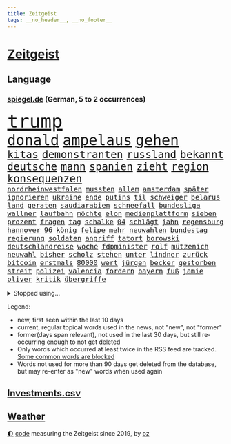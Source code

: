 ```yaml
---
title: Zeitgeist
tags: __no_header__, __no_footer__
---
```


# [Zeitgeist](https://oliz.io/zeitgeist/)

## Language

<h3><a href="https://www.spiegel.de" target="_blank">spiegel.de</a> (German, 5 to 2 occurrences)</h3>
<p style="font-family:monospace">
<span style="font-size:32pt"><a href="news_links.html#trump" class="current">trump</a></span>
<br>
<span style="font-size:25pt"><a href="news_links.html#donald" class="current">donald</a></span>
<span style="font-size:25pt"><a href="news_links.html#ampelaus" class="new">ampelaus</a></span>
<span style="font-size:25pt"><a href="news_links.html#gehen" class="current">gehen</a></span>
<br>
<span style="font-size:18pt"><a href="news_links.html#kitas" class="current">kitas</a></span>
<span style="font-size:18pt"><a href="news_links.html#demonstranten" class="current">demonstranten</a></span>
<span style="font-size:18pt"><a href="news_links.html#russland" class="current">russland</a></span>
<span style="font-size:18pt"><a href="news_links.html#bekannt" class="current">bekannt</a></span>
<span style="font-size:18pt"><a href="news_links.html#deutsche" class="current">deutsche</a></span>
<span style="font-size:18pt"><a href="news_links.html#mann" class="current">mann</a></span>
<span style="font-size:18pt"><a href="news_links.html#spanien" class="current">spanien</a></span>
<span style="font-size:18pt"><a href="news_links.html#zieht" class="current">zieht</a></span>
<span style="font-size:18pt"><a href="news_links.html#region" class="current">region</a></span>
<span style="font-size:18pt"><a href="news_links.html#konsequenzen" class="current">konsequenzen</a></span>
<br>
<span style="font-size:12pt"><a href="news_links.html#nordrheinwestfalen" class="current">nordrheinwestfalen</a></span>
<span style="font-size:12pt"><a href="news_links.html#mussten" class="current">mussten</a></span>
<span style="font-size:12pt"><a href="news_links.html#allem" class="current">allem</a></span>
<span style="font-size:12pt"><a href="news_links.html#amsterdam" class="current">amsterdam</a></span>
<span style="font-size:12pt"><a href="news_links.html#später" class="current">später</a></span>
<span style="font-size:12pt"><a href="news_links.html#ignorieren" class="current">ignorieren</a></span>
<span style="font-size:12pt"><a href="news_links.html#ukraine" class="current">ukraine</a></span>
<span style="font-size:12pt"><a href="news_links.html#ende" class="current">ende</a></span>
<span style="font-size:12pt"><a href="news_links.html#putins" class="current">putins</a></span>
<span style="font-size:12pt"><a href="news_links.html#til" class="new">til</a></span>
<span style="font-size:12pt"><a href="news_links.html#schweiger" class="new">schweiger</a></span>
<span style="font-size:12pt"><a href="news_links.html#belarus" class="current">belarus</a></span>
<span style="font-size:12pt"><a href="news_links.html#land" class="current">land</a></span>
<span style="font-size:12pt"><a href="news_links.html#geraten" class="current">geraten</a></span>
<span style="font-size:12pt"><a href="news_links.html#saudiarabien" class="current">saudiarabien</a></span>
<span style="font-size:12pt"><a href="news_links.html#schneefall" class="new">schneefall</a></span>
<span style="font-size:12pt"><a href="news_links.html#bundesliga" class="current">bundesliga</a></span>
<span style="font-size:12pt"><a href="news_links.html#wallner" class="new">wallner</a></span>
<span style="font-size:12pt"><a href="news_links.html#laufbahn" class="current">laufbahn</a></span>
<span style="font-size:12pt"><a href="news_links.html#möchte" class="current">möchte</a></span>
<span style="font-size:12pt"><a href="news_links.html#elon" class="current">elon</a></span>
<span style="font-size:12pt"><a href="news_links.html#medienplattform" class="new">medienplattform</a></span>
<span style="font-size:12pt"><a href="news_links.html#sieben" class="current">sieben</a></span>
<span style="font-size:12pt"><a href="news_links.html#prozent" class="current">prozent</a></span>
<span style="font-size:12pt"><a href="news_links.html#fragen" class="current">fragen</a></span>
<span style="font-size:12pt"><a href="news_links.html#tag" class="current">tag</a></span>
<span style="font-size:12pt"><a href="news_links.html#schalke" class="current">schalke</a></span>
<span style="font-size:12pt"><a href="news_links.html#04" class="current">04</a></span>
<span style="font-size:12pt"><a href="news_links.html#schlägt" class="current">schlägt</a></span>
<span style="font-size:12pt"><a href="news_links.html#jahn" class="current">jahn</a></span>
<span style="font-size:12pt"><a href="news_links.html#regensburg" class="current">regensburg</a></span>
<span style="font-size:12pt"><a href="news_links.html#hannover" class="current">hannover</a></span>
<span style="font-size:12pt"><a href="news_links.html#96" class="current">96</a></span>
<span style="font-size:12pt"><a href="news_links.html#könig" class="current">könig</a></span>
<span style="font-size:12pt"><a href="news_links.html#felipe" class="current">felipe</a></span>
<span style="font-size:12pt"><a href="news_links.html#mehr" class="current">mehr</a></span>
<span style="font-size:12pt"><a href="news_links.html#neuwahlen" class="current">neuwahlen</a></span>
<span style="font-size:12pt"><a href="news_links.html#bundestag" class="current">bundestag</a></span>
<span style="font-size:12pt"><a href="news_links.html#regierung" class="current">regierung</a></span>
<span style="font-size:12pt"><a href="news_links.html#soldaten" class="current">soldaten</a></span>
<span style="font-size:12pt"><a href="news_links.html#angriff" class="current">angriff</a></span>
<span style="font-size:12pt"><a href="news_links.html#tatort" class="current">tatort</a></span>
<span style="font-size:12pt"><a href="news_links.html#borowski" class="new">borowski</a></span>
<span style="font-size:12pt"><a href="news_links.html#deutschlandreise" class="current">deutschlandreise</a></span>
<span style="font-size:12pt"><a href="news_links.html#woche" class="current">woche</a></span>
<span style="font-size:12pt"><a href="news_links.html#fdpminister" class="new">fdpminister</a></span>
<span style="font-size:12pt"><a href="news_links.html#rolf" class="current">rolf</a></span>
<span style="font-size:12pt"><a href="news_links.html#mützenich" class="current">mützenich</a></span>
<span style="font-size:12pt"><a href="news_links.html#neuwahl" class="new">neuwahl</a></span>
<span style="font-size:12pt"><a href="news_links.html#bisher" class="current">bisher</a></span>
<span style="font-size:12pt"><a href="news_links.html#scholz" class="current">scholz</a></span>
<span style="font-size:12pt"><a href="news_links.html#stehen" class="current">stehen</a></span>
<span style="font-size:12pt"><a href="news_links.html#unter" class="current">unter</a></span>
<span style="font-size:12pt"><a href="news_links.html#lindner" class="current">lindner</a></span>
<span style="font-size:12pt"><a href="news_links.html#zurück" class="current">zurück</a></span>
<span style="font-size:12pt"><a href="news_links.html#bitcoin" class="current">bitcoin</a></span>
<span style="font-size:12pt"><a href="news_links.html#erstmals" class="current">erstmals</a></span>
<span style="font-size:12pt"><a href="news_links.html#80000" class="current">80000</a></span>
<span style="font-size:12pt"><a href="news_links.html#wert" class="current">wert</a></span>
<span style="font-size:12pt"><a href="news_links.html#jürgen" class="current">jürgen</a></span>
<span style="font-size:12pt"><a href="news_links.html#becker" class="current">becker</a></span>
<span style="font-size:12pt"><a href="news_links.html#gestorben" class="current">gestorben</a></span>
<span style="font-size:12pt"><a href="news_links.html#streit" class="current">streit</a></span>
<span style="font-size:12pt"><a href="news_links.html#polizei" class="current">polizei</a></span>
<span style="font-size:12pt"><a href="news_links.html#valencia" class="current">valencia</a></span>
<span style="font-size:12pt"><a href="news_links.html#fordern" class="current">fordern</a></span>
<span style="font-size:12pt"><a href="news_links.html#bayern" class="current">bayern</a></span>
<span style="font-size:12pt"><a href="news_links.html#fuß" class="current">fuß</a></span>
<span style="font-size:12pt"><a href="news_links.html#jamie" class="current">jamie</a></span>
<span style="font-size:12pt"><a href="news_links.html#oliver" class="current">oliver</a></span>
<span style="font-size:12pt"><a href="news_links.html#kritik" class="current">kritik</a></span>
<span style="font-size:12pt"><a href="news_links.html#übergriffe" class="current">übergriffe</a></span>
</p>
<details>
<summary>Stopped using...</summary>
<p class="former" style="font-size:12pt">
verstorbenen(1481) analyse(1480) bundesamt(1480) flugzeug(1480) verschiedene(1480) abgeordnete(1477) entdeckung(1477) präsentieren(1477) behörde(1476) jedem(1476) juden(1476) rassistisch(1476) versuchten(1476) wünschen(1476) österreichs(1476) digitalisierung(1475) geschlagen(1475) wichtigste(1475) solidarität(1474) tobt(1474) verschiebt(1474) 65(1473) bremer(1473) keller(1473) prüfung(1473) spott(1473) weitgehend(1473) zeichnet(1473) and(1472) aufgerufen(1472) bedenken(1472) bundesweit(1472) erneute(1472) forderte(1472) guter(1472) bestimmt(1471) coronakrise(1471) verbindung(1471) erlassen(1470) zuständige(1470) börse(1469) problemen(1469) stattfinden(1469) vorjahr(1469) wiederholt(1469) dramatisch(1468) rand(1468) unmut(1468) handelt(1467) hintergrund(1467) lügen(1467) schien(1467) stärke(1467) verhindert(1467) beinahe(1466) hotels(1466) leitet(1466) springt(1466) 33(1465) ermittlern(1465) gegangen(1465) manuel(1465) runde(1465) still(1465) 600(1464) debatten(1464) verbindet(1464) 2030(1463) 32(1463) abgehört(1463) hölle(1462) rollen(1462) belegen(1461) lücke(1461) mercedes(1461) tausenden(1461) verkaufen(1461) näher(1459) distanz(1458) holocaust(1458) auftrag(1457) störung(1457) offenbart(1455) pkw(1455) enge(1454) norwegen(1454) tiefen(1453) spitzenreiter(1452) öffentliche(1449) umgeht(1448) landet(1446) karten(1445) favorit(1443) zeigten(1436) geblieben(1435) überfordert(1428) palästinenser(1423) farbe(1421) verdoppelt(1421) niederländer(1367) westliche(1365) lehrerin(1352) politikern(1313) übrig(1286) fußballnationalmannschaft(1270) jahresende(1235) drohende(1234) zerstörte(1213) zugestimmt(1197) insbesondere(1194) erfolgreichste(1180) befürwortet(1164) erkrankte(1162) übertragen(1160) jahrzehnt(1157) realität(1148) angestellten(1147) king(1144) fifa(1140) gesetzentwurf(1124) straftaten(1116) eingeführt(1113) rauswurf(1108) ruhestand(1105) militärischen(1069) akw(1059) kiews(1056) verabschieden(1048) ärztin(1048) propaganda(1029) genehmigt(1025) krim(1021) desto(1017) spaltung(1005) betreibt(980) versagen(972) gestärkt(965) beben(938) nationalelf(933) 48(927) großmutter(912) umstände(908) perfekte(907) harter(894) unterliegt(894) westjordanland(894) unterlag(893) weltverband(885) verklagen(881) grün(858) erntet(854) älter(854) finde(853) geste(842) stören(832) globalen(824) notruf(811) raten(802) 63(793) begrenzen(793) talkshow(778) ereignet(776) feierten(769) fortschritt(769) vaters(759) angreifen(753) sauber(747) staatsanwalt(747) großeinsatz(739) rückstand(734) schwarzer(734) carter(731) beantragen(721) äußerung(718) tabu(709) staates(703) wechselte(697) airbus(690) anscheinend(690) wein(688) auflaufen(680) verschafft(680) muster(679) hinnehmen(676) day(658) ansicht(657) perspektive(652) miete(645) zwingt(643) initiative(640) fahrbahn(638) islamistischen(638) verdächtigt(638) berge(632) niederländischen(630) kleinere(625) vermeintliche(620) 150000(619) brauche(614) 2007(610) alonso(610) 51(609) optionen(585) geschehen(582) denkmal(578) genaue(576) wohnen(574) gründung(567) arten(563) deutlicher(560) fußballverband(557) durchgesetzt(552) gemälde(552) jagen(547) forscherin(543) katrin(535) protestierten(524) fossile(523) landtagswahlen(521) kopenhagen(509) einbestellt(505) wirtschaftlich(505) moschee(497) ralf(493) greta(488) überlegen(486) langjährigen(485) lebend(483) fußballem(480) weisen(476) ärmelkanal(476) pass(475) flieger(473) hunde(467) arbeitslosen(465) aufgrund(465) eauto(461) palästinensische(457) nächster(452) häfen(449) psyche(449) entstand(446) kindesmissbrauch(445) netanyahus(441) torwart(441) ausnahmezustand(438) innere(437) digitalen(432) asylsuchende(430) drehte(430) prägen(429) xabi(429) amerikanischen(424) flüsse(422) alaska(421) bbc(421) momente(420) verfolgung(419) wohnviertel(416) umgehend(414) trinken(413) gewechselt(410) verfahrens(408) weitet(404) rotes(401) sicherheitslage(401) harsche(399) update(397) 76(396) gearbeitet(393) berüchtigte(392) isst(392) verliebt(391) weinen(390) sanitäter(388) demos(381) zusammengestoßen(381) 22jährige(380) veröffentlichung(379) 85(378) bahnsteig(378) vierjährige(378) kritischen(374) bestätigte(368) angegangen(365) hamasangriff(365) kilometern(365) betonte(363) angeschlagen(359) 1990(357) tipp(357) flugverkehr(355) generalstaatsanwaltschaft(355) jüdinnen(352) schlaf(348) abfall(347) usschauspieler(347) finanzministerium(345) kulturszene(343) friedlich(339) hamasmassaker(339) bundeskartellamt(334) beendete(333) vollständige(331) geschenkt(330) anstehenden(329) psychologe(328) ryan(326) chan(325) ließe(325) bundestagswahl(323) demnächst(319) junis(319) ausgleich(317) weiblich(317) wahre(313) erinnerung(307) ostdeutsche(302) bahnen(301) luxemburg(301) vorsitz(300) to(298) übernommen(295) kinderpornografie(291) abermals(288) rutscht(287) ordentlich(285) format(281) gesundheitszustand(281) langes(279) badenwürttembergischen(278) meere(276) minus(276) lily(275) musikerin(273) sony(271) boykottiert(270) elton(268) haag(268) girls(264) nachholbedarf(264) potsdamer(264) original(263) rechtens(261) vergewaltigungen(261) besetztes(259) nationalsozialismus(256) stellvertreter(255) populisten(251) innerlich(250) auslösen(249) hing(249) lebenswerk(249) solches(249) fahndet(248) gäbe(246) lösten(245) jahrestag(240) glimpflich(239) auslöser(236) eukommissionspräsidentin(236) supermärkte(236) meistertitel(235) pferde(235) verlorene(235) ewigkeit(234) rihanna(234) north(233) seltsamen(233) urteilte(232) agenda(231) spitzen(231) gewalttat(230) blutbad(229) datenschützer(229) stewart(229) 1982(227) kitchen(227) beruflich(225) aufgearbeitet(224) drohe(224) operationen(222) kippte(221) philosophie(221) durchhalten(219) abgrund(218) langweilig(216) westdeutschland(215) dürfe(214) tvduell(213) kriegsführung(210) laufende(209) überfahrt(209) matchwinner(206) einbruch(205) riskante(205) space(205) afdabgeordneter(204) grundlegende(204) israelgazakonflikt(204) bekannter(203) hirnforschung(203) unseres(203) statistische(202) schriftstellerin(200) faktencheck(198) getreten(198) fünfjähriger(197) vehement(197) ehrenpräsident(195) objekt(195) transportiert(195) ungarischen(195) einheimische(194) denkbar(192) techniken(191) akteure(188) blue(188) etappe(188) zivilgesellschaft(188) relativ(187) weber(186) kapazität(184) zuwachs(184) 74jährigen(183) jahrhunderts(183) wahlheimat(181) ablauf(180) angelegte(180) diplomatischen(180) sticht(180) dschihadisten(179) gezielten(178) regelung(178) spioniert(178) kontrollen(177) nadal(177) rapstar(175) chemotherapie(174) einbrecher(174) virologe(174) krah(173) nachspiel(173) opas(173) stephen(173) verlaufen(173) jessica(172) attentats(171) gekippt(171) laufender(169) abgeschaltet(168) angeschlagenen(168) bundeskabinett(168) eurozone(167) jubelten(167) begrenzten(166) champagner(166) capri(165) impfstoffe(164) klo(164) vermitteln(164) dänische(163) wahlrecht(163) jenna(162) magischen(162) verleumdung(162) lebenserwartung(161) flop(160) mitgefühl(160) reiz(160) schwamm(160) spitzenkandidatin(160) 21jährige(159) ausbreitung(159) blutigen(159) enkel(159) erprobung(158) reul(158) beachtliche(157) 39jährige(156) beschließen(156) entzündet(156) m(156) brutalen(155) europäisches(155) unbekanntes(155) s(154) schütze(154) südamerika(154) verbrenneraus(154) deepmind(153) unterzeichnet(153) geist(152) absagen(151) eras(151) wichtigster(151) 66(150) einsatzkräften(150) hilton(150) linearen(150) ameisen(149) blunt(149) reynolds(149) psychischer(148) umständen(148) schulhof(147) vorgeschichte(147) safe(146) veronika(146) abwehrspieler(145) evakuierungen(145) jeweils(145) steuereinnahmen(144) wählte(144) exmanager(142) normaler(142) pochen(142) bewegende(141) feuerwerkskörper(141) buchtipp(140) kollegin(140) kurswechsel(140) münchens(140) reichsbürgergruppe(140) sonja(140) anfangs(139) herum(139) nrwinnenminister(139) tourist(139) wahlplakat(139) fitness(138) gemeint(138) neunzigerjahre(138) symbolischen(138) führer(137) texaner(137) beeindrucken(136) unterstellt(136) blauen(135) diejenigen(135) ermordeten(134) cockpit(133) sportart(133) faktor(132) franken(132) halyna(132) hutchins(132) royal(132) ausgebuht(131) ceos(131) fassung(131) koma(131) lauterbachs(131) brown(129) gebissen(128) heimgesucht(128) magie(128) milliardenschäden(127) ohr(126) tragische(126) zuerst(126) atem(125) behält(125) verfeindeten(125) 106(124) bundeskriminalamt(124) dame(124) grünenabgeordnete(124) rex(124) talent(124) tyrannosaurus(124) diesel(123) einzelhandel(123) interaktiven(123) nostalgie(122) abgerissen(121) fahrlässig(121) gewaltfreie(121) einzelheiten(120) kanzlei(119) coco(118) dingen(118) popsängerin(117) verreisen(117) banker(116) grüner(116) friedensgespräche(115) kümmern(115) mob(115) bände(114) erfinden(114) fachkräften(114) glaubwürdig(114) performance(114) beziehen(113) miriam(113) tödliches(113) wärmewende(113) zimmer(113) eustrafzölle(112) fußballtransfers(112) geschehnisse(112) häufigsten(112) kalt(112) music(112) 88(111) gewählte(111) neuartigen(111) geklappt(110) usmilitär(110) griechischer(109) krankenwagen(109) anhalten(108) bestellungen(108) d(108) erfolglos(108) gezeugt(108) verfehlt(108) erkunden(107) fachmann(107) hauptverdächtiger(107) kremlkritiker(107) scheuen(107) indianapolis(106) 30jährige(105) hamaskommandeur(105) hausmittel(104) k(104) rudert(104) verfassungswidrig(104) alltags(103) fasst(103) funktionen(103) hisbollahmiliz(103) matthäus(103) chipfabrik(102) geltenden(102) tirol(102) oberfläche(101) tvdebatte(101) weltpremiere(101) inlandsgeheimdienst(99) klamroth(99) zivilbevölkerung(99) flughafens(98) küren(98) windgeschwindigkeiten(98) zutiefst(98) masoud(97) neulinge(97) pezeshkian(97) bann(96) clips(96) exnationalspieler(96) engere(95) erzeugen(95) reste(95) viereinhalb(95) jackman(94) turnen(94) coldplay(93) demiral(93) merih(93) out(93) reisenden(93) wolfsgruß(93) tarifverhandlungen(92) verbrennungen(92) ardprogramm(91) datenschützern(91) eigentliche(91) erpressung(91) gauland(91) gelbes(91) gewütet(91) probe(91) prämie(91) sicherheitsmitarbeiter(91) übersehen(91) impfstoff(90) merkt(90) niedrigere(90) weltmeisterin(90) a1(89) außenposten(89) bertelsmann(89) esa(89) geheuer(89) grandslamtitel(89) israelhass(89) magazins(89) zusammenhängen(89) überfiel(89) mocromafia(88) außenpolitiker(87) bahnübergang(87) oberfranken(87) rust(87) brauchte(86) messerstichen(86) sofortigen(86) verstopfte(86) willi(86) auffallend(85) bundeskanzlerin(85) funktion(85) moderat(85) moderiert(85) tattoo(85) tatwaffe(85) akademie(84) bless(84) butler(84) empfänger(84) ermorden(84) god(84) innerparteilicher(84) legitim(84) vermächtnis(84) ablaufen(83) ahmed(83) austausch(83) beigesetzt(83) fanmeile(83) gottes(83) kunstrasen(83) luftschläge(83) yoga(83) ermordete(82) erwärmung(82) 77jährige(81) beschäftigung(81) goldmedaille(81) kinderbetreuung(81) unbeschrankten(81) widmete(81) freundschaften(80) hüten(80) rechtsextremistischen(80) ron(80) 1971(79) gemäßigt(79) gewaltbereitschaft(79) mitt(79) romney(79) sechzigerjahre(79) bandkollege(78) hügel(78) identifikation(78) interpretiert(78) montage(78) dagmar(77) forscherteam(77) gesprächs(77) hingelegt(77) manzel(77) skateboard(77) sprachrohr(77) söldnertums(77) arbeitskräften(76) einstigen(76) längerer(76) saale(76) zukommen(76) homophoben(75) pakt(75) pflegen(75) schmackhafte(75) bandidos(74) body(74) metin(74) nordkoreaner(74) hauptquartier(73) neuköllns(73) statistisches(73) autobombe(72) beispiellos(72) drohnenattacke(72) eingeführte(72) elsass(72) emailadresse(72) jahresgehalt(72) orban(72) reichlich(72) spendengelder(72) trübt(72) ableger(71) heißluftballon(71) raubte(71) reformierte(71) sozialistische(71) stegner(71) thesen(71) vorgesorgt(71) zuneigung(71) zwiespalt(71) annehmen(70) bodenständiger(70) bundesgericht(70) davis(70) hamasterroristen(70) quere(70) debütalbum(69) group(69) merlot(69) mysteriös(69) reinhold(69) annulliert(68) bodyshaming(68) gepflogenheiten(68) gezielte(68) rechner(68) träumte(68) verhaltens(68) verlusten(68) brandanschläge(67) gefangenenaustausch(67) kindergruppe(67) meeresschutz(67) seziert(67) sperrt(67) status(67) streitfragen(67) wirren(67) bewies(66) fischen(66) rügt(66) wettkämpfe(66) computerbrille(65) schwesig(65) viren(65) wahrgenommen(65) walz(65) wetters(65) antiregierungsprotesten(64) ausgebildeten(64) harmlose(64) unübersichtlich(64) verbrauchen(64) verpasste(64) würdigte(64) drauf(63) jackie(63) neffe(63) standard(63) thore(63) wegweisende(63) finalen(62) frontmann(62) gegenschlägen(62) seattle(62) abstürzen(61) charts(61) dienstleistungen(61) geschockt(61) grassiert(61) kinofilm(61) selbstständig(61) terrors(61) vergangen(61) verlass(61) wahlbetrug(61) anstrengung(60) asylbewerbern(60) chemnitz(60) doof(60) dschihadismus(60) militärpräsenz(60) mitreisenden(60) palästinensischer(60) querdenker(60) schlammlawinen(60) sexistisch(60) straßenschlachten(60) traumjob(60) trümmerfeld(60) usamerikanern(60) übernahm(60) anzuschauen(59) busunfall(59) fußgängerzonen(59) konventionen(59) prangern(59) versenkt(59) verursachen(59) israelirankonflikt(58) palliativpflege(58) vorlesen(58) blinde(57) hilfsleistungen(57) straßenzüge(57) szenario(57) uswissenschaftler(57) vizepräsidentschaftskandidaten(57) wurf(57) entsorgung(56) hergestellt(56) fdpfraktionschef(55) präsidiums(55) vereinte(55) begibt(54) blinden(54) folterstaat(54) fotograf(54) sahen(54) bilderbücher(53) risse(53) römisches(53) cbs(52) heißesten(52) intelchipfabrik(52) dosen(51) harren(51) vergewaltigungsvorwürfen(51) verstand(51) werbespot(51) zahnbürsten(51) zugespielt(51) 350000(50) export(50) peinliche(50) profiteure(50) umfassend(50) äh(50) acker(49) entziehen(49) erschafft(49) gewaltbereit(49) verrückter(49) 89(48) irreguläre(48) offenbarung(48) rate(48) riskanten(48) rose(48) trügerisch(48) finanzwelt(47) gendergerechte(47) gier(47) globaler(47) ineinander(47) simples(47) parteifreund(46) selbstbewussten(46) wahlkampagne(46) wiederbelebt(46) kleinkind(45) wirbelt(45) gewisse(44) langsamer(44) rechtswidrig(44) erfuhren(43) instrumentalisiert(43) neuheiten(43) systeme(43) aufgewertet(42) oktoberfest(42) zweites(42) erreger(41) hastig(41) kairo(41) kaution(41) repressionen(41) zusammentun(41) anhaltend(40) brandy(40) branntwein(40) carolin(40) jurist(40) lokführer(40) player(40) felder(39) hailie(39) inneren(39) tierchen(39) wiesn(39) zurücknehmen(39) podcasts(38) ulreich(38) werkzeug(38) wäsche(38) dopingsperre(37) ersann(37) hochburg(37) konsequenz(37) marmoush(37) neustadt(37) vorangehen(37) vušković(37) 47jährige(36) met(36) netze(36) notwendig(36) pferderennen(36) poetische(36) überfüllten(36) fehlendes(35) hamann(35) jauch(35) nationalratswahl(35) quallen(35) spö(35) verunglückten(35) bisweilen(34) braunschweig(34) gerichtshofs(34) millionenpublikum(34) ukrainenews(34) eberl(33) finder(33) kabel(33) kleinstpartei(33) ramstein(33) abgeschnitten(32) befunden(32) carearbeit(32) dunkle(32) durchgewunken(32) kahlschlag(32) kopie(32) leidtragende(32) mutigen(32) berichteten(31) cochefin(31) einkaufen(31) gescheiterten(31) auslandsreise(30) diplomatie(30) schwachstelle(30) shootingstar(30) sotschi(30) storm(30) vorstellbar(30) werksschließungen(30) übertölpeln(30) bescheiden(29) eindämmen(29) koalieren(29) logisch(29) nasser(29) schlüssel(29) uss(29) zweistellig(29) bemerkung(28) brandattacke(28) ehrenamt(28) essverhalten(28) goldmedaillen(28) nachgehen(28) pierre(28) beate(27) brantner(27) exprofis(27) geliebten(27) parlamentarische(27) priester(27) wesentlich(27) antisemitisch(26) einkommens(26) fluchtministerin(26) infiziert(26) konzertkarten(26) niedrige(26) polizeigewerkschaft(26) rioja(26) sicherheitskonferenz(26) sozialpädagogin(26) anton(25) begeisterte(25) chemie(25) hofreiter(25) übergibt(25) barnier(24) dauerten(24) fabriken(24) grausame(24) pc(24) philippinische(24) rocker(24) schwerverbrecher(24) schwieriges(24) cern(23) laurent(23) na(23) picasso(23) tiktokstar(23) viralen(23) aston(22) coronazeit(22) hinkt(22) klimawandelleugner(22) kräftemessen(22) musikvideo(22) nachlesen(22) pelztiere(22) rockstar(22) ufer(22) unbeeindruckt(22) vorführung(22) zusammenpasst(22) ökologische(22) judenhass(21) voigt(21) österreichwahl(21) aggressor(20) brennbarer(20) bestand(19) erich(19) genitalverstümmelung(19) investment(19) kolonialismus(19) reale(19) ammoniumnitrat(18) autofahrern(18) briefwahl(18) euweit(18) gray(18) kolonialisten(18) ladung(18) monats(18) mossad(18) offenheit(18) ruby(18) sue(18) zeitz(18) bomber(17) marketing(17) minderheit(17) misere(17) pagerattacke(17) plakat(17) polizeibeamten(17) widersprach(17) abzuwehren(16) chipfabriken(16) grünheide(16) kolonie(16) rauchfrei(16) wohngebäude(16) 58jährige(15) 74jähriger(15) dokumentierte(15) fortuna(15) christliche(14) durchquert(14) flügeln(14) strafbefehl(14) tornados(14) tüfteln(14) 43jährige(13) fernsehpreis(13) fische(13) gegensätze(13) ignorierte(13) landstrich(13) photographer(13) sally(13) volkswagens(13) year(13) brett(12) demis(12) erzbischof(12) klimaaktivistin(12) kopfgeld(12) memoiren(12) plaudert(12) tanzt(12) detonationen(11) sportdirektor(11) stellungen(11) zeitgeist(11)
</p>
</details>
<p>Legend:
<ul>
<li><span class="new">new</span>, first seen within the last 10 days</li>
<li><span class="current">current</span>, regular topical words used in the news, not "new", not "former"</li>
<li><span class="former">former(days span relevant)</span>, not used in the last 30 days, but still re-occurring enough to not get deleted</li>
<li>Only words which occurred at least twice in the RSS feed are tracked. <a href="language/filters.py">Some common words are blocked</a></li>
<li>Words not used for more than 90 days get deleted from the database, but may re-enter as "new" words when used again</li>
</ul>
</p>

## [Investments](investments.html)[.csv](investments.csv)

## [Weather](weather.html)

<footer>
<a href="javascript:toggleTheme()" class="nav">🌓</a>
<a href="https://github.com/ooz/zeitgeist">code</a> measuring the Zeitgeist since 2019, by <a href="https://oliz.io">oz</a>
</footer>
